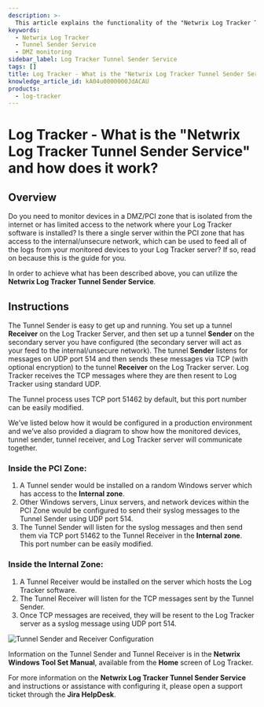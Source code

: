 ```yaml
---
description: >-
  This article explains the functionality of the "Netwrix Log Tracker Tunnel Sender Service" and provides guidance on how to set it up for monitoring devices in a DMZ/PCI zone.
keywords:
  - Netwrix Log Tracker
  - Tunnel Sender Service
  - DMZ monitoring
sidebar_label: Log Tracker Tunnel Sender Service
tags: []
title: Log Tracker - What is the "Netwrix Log Tracker Tunnel Sender Service" and how does it work?
knowledge_article_id: kA04u0000000JdACAU
products:
  - log-tracker
---
```


# Log Tracker - What is the "Netwrix Log Tracker Tunnel Sender Service" and how does it work?

## Overview

Do you need to monitor devices in a DMZ/PCI zone that is isolated from the internet or has limited access to the network where your Log Tracker software is installed? Is there a single server within the PCI zone that has access to the internal/unsecure network, which can be used to feed all of the logs from your monitored devices to your Log Tracker server? If so, read on because this is the guide for you.

In order to achieve what has been described above, you can utilize the **Netwrix Log Tracker Tunnel Sender Service**.

## Instructions

The Tunnel Sender is easy to get up and running. You set up a tunnel **Receiver** on the Log Tracker Server, and then set up a tunnel **Sender** on the secondary server you have configured (the secondary server will act as your feed to the internal/unsecure network). The tunnel **Sender** listens for messages on UDP port 514 and then sends these messages via TCP (with optional encryption) to the tunnel **Receiver** on the Log Tracker server. Log Tracker receives the TCP messages where they are then resent to Log Tracker using standard UDP.

The Tunnel process uses TCP port 51462 by default, but this port number can be easily modified.

We’ve listed below how it would be configured in a production environment and we’ve also provided a diagram to show how the monitored devices, tunnel sender, tunnel receiver, and Log Tracker server will communicate together.

### Inside the PCI Zone:

1. A Tunnel sender would be installed on a random Windows server which has access to the **Internal zone**.
2. Other Windows servers, Linux servers, and network devices within the PCI Zone would be configured to send their syslog messages to the Tunnel Sender using UDP port 514.
3. The Tunnel Sender will listen for the syslog messages and then send them via TCP port 51462 to the Tunnel Receiver in the **Internal zone**. This port number can be easily modified.

### Inside the Internal Zone:

1. A Tunnel Receiver would be installed on the server which hosts the Log Tracker software.
2. The Tunnel Receiver will listen for the TCP messages sent by the Tunnel Sender.
3. Once TCP messages are received, they will be resent to the Log Tracker server as a syslog message using UDP port 514.

![Tunnel Sender and Receiver Configuration](https://nwxcorp--c.na147.content.force.com/sfc/dist/version/download/?oid=00D7000000091pB&ids=0684u00000LdKTn&d=%2Fa%2F4u000000LzlJ%2F46oongoDXXSl5nyEjHLsjvtyvEJ6kYjb4PSUWC1CBJU&asPdf=false)

Information on the Tunnel Sender and Tunnel Receiver is in the **Netwrix Windows Tool Set Manual**, available from the **Home** screen of Log Tracker.

For more information on the **Netwrix Log Tracker Tunnel Sender Service** and instructions or assistance with configuring it, please open a support ticket through the **Jira HelpDesk**.